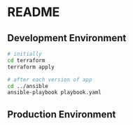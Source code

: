 # README

## Development Environment

```sh
# initially
cd terraform
terraform apply

# after each version of app
cd ../ansible
ansible-playbook playbook.yaml
```

## Production Environment
